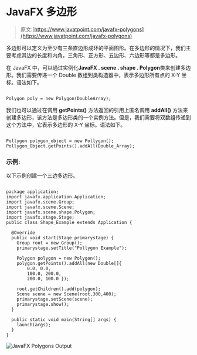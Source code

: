 # JavaFX 多边形

> 原文:[https://www.javatpoint.com/javafx-polygons](https://www.javatpoint.com/javafx-polygons)

多边形可以定义为至少有三条直边形成环的平面图形。在多边形的情况下，我们主要考虑其边的长度和内角。三角形、正方形、五边形、六边形等都是多边形。

在 JavaFX 中，可以通过实例化**JavaFX . scene . shape . Polygon**类来创建多边形。我们需要传递一个 Double 数组到类构造器中，表示多边形所有点的 X-Y 坐标。语法如下。

```

Polygon poly = new Polygon(DoubleArray); 

```

我们也可以通过在调用 **getPoints()** 方法返回的引用上匿名调用 **addAll()** 方法来创建多边形，该方法是多边形类的一个实例方法。但是，我们需要将双数组传递到这个方法中，它表示多边形的 X-Y 坐标。语法如下。

```

Pollygon polygon_object = new Pollygon();
Pollygon_Object.getPoints().addAll(Double_Array);

```

### 示例:

以下示例创建一个三边多边形。

```

package application;
import javafx.application.Application;
import javafx.scene.Group;
import javafx.scene.Scene;
import javafx.scene.shape.Polygon;
import javafx.stage.Stage;
public class Shape_Example extends Application {

  @Override
  public void start(Stage primarystage) {
    Group root = new Group();
    primarystage.setTitle("Pollygon Example");

    Polygon polygon = new Polygon();
    polygon.getPoints().addAll(new Double[]{
        0.0, 0.0,
        100.0, 200.0,
        200.0, 100.0 });

    root.getChildren().add(polygon);
    Scene scene = new Scene(root,300,400);
    primarystage.setScene(scene);
    primarystage.show();
  }

  public static void main(String[] args) {
    launch(args);
  }
}

```

![JavaFX Polygons Output](../Images/8358c342d38bf0954704596b7b52a550.png)